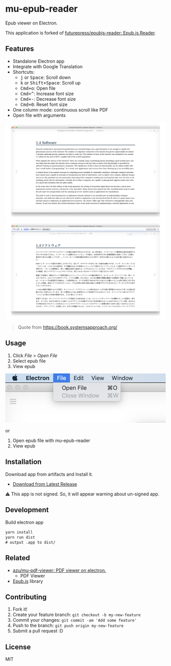 # mu-epub-reader

Epub viewer on Electron.

This application is forked of [futurepress/epubjs-reader: Epub.js Reader](https://github.com/futurepress/epubjs-reader).

## Features

- Standalone Electron app
- Integrate with Google Translation
- Shortcuts: 
    - <kbd>j</kbd> or <kbd>Space</kbd>: Scroll down
    - <kbd>k</kbd> or <kbd>Shift+Space</kbd>: Scroll up
    - <kbd>Cmd+o</kbd>: Open file
    - <kbd>Cmd+^</kbd>: Increase font size
    - <kbd>Cmd+-</kbd>: Decrease font size
    - <kbd>Cmd+0</kbd>: Reset font size
- One column mode: continuous scroll like PDF
- Open file with arguments

![en](./docs/img/en.png)
![ja](./docs/img/ja.png)

> Quote from <https://book.systemsapproach.org/>

## Usage

1. Click *File* > *Open File* 
2. Select epub file
3. View epub

![menu](./docs/img/menu.png)

or

1. Open epub file with mu-epub-reader
2. View epub

## Installation

Download app from artifacts and Install it.

- [Download from Latest Release](https://github.com/azu/mu-epub-reader/releases/latest)

:warning: This app is not signed. So, it will appear warning about un-signed app.

## Development

Build electron app

    yarn install
    yarn run dist
    # output .app to dist/

## Related

- [azu/mu-pdf-viewer: PDF viewer on electron.](https://github.com/azu/mu-pdf-viewer)
    - PDF Viewer
- [Epub.js](http://futurepress.github.com/epub.js/) library


## Contributing

1. Fork it!
2. Create your feature branch: `git checkout -b my-new-feature`
3. Commit your changes: `git commit -am 'Add some feature'`
4. Push to the branch: `git push origin my-new-feature`
5. Submit a pull request :D

## License

MIT
